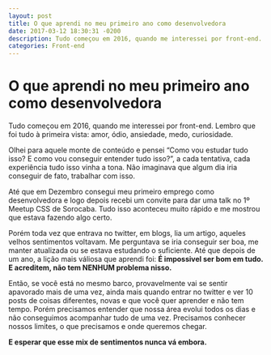 ```yaml
---
layout: post
title: O que aprendi no meu primeiro ano como desenvolvedora
date: 2017-03-12 18:30:31 -0200
description: Tudo começou em 2016, quando me interessei por front-end. Lembro que foi tudo à primeira vista: amor, ódio, ansiedade, medo, curiosidade.
categories: Front-end
---
```


# O que aprendi no meu primeiro ano como desenvolvedora

Tudo começou em 2016, quando me interessei por front-end. Lembro que foi tudo à primeira vista: amor, ódio, ansiedade, medo, curiosidade.

Olhei para aquele monte de conteúdo e pensei “Como vou estudar tudo isso? E como vou conseguir entender tudo isso?”, a cada tentativa,
cada experiência tudo isso vinha a tona. Não imaginava que algum dia iria conseguir de fato, trabalhar com isso.

Até que em Dezembro consegui meu primeiro emprego como desenvolvedora e logo depois recebi um convite para dar uma talk no 1º Meetup
CSS de Sorocaba. Tudo isso aconteceu muito rápido e me mostrou que estava fazendo algo certo.

Porém toda vez que entrava no twitter, em blogs, lia um artigo, aqueles velhos sentimentos voltavam. Me perguntava se iria conseguir ser boa, me manter atualizada ou se estava estudando o suficiente. Até que depois de um ano, a lição mais váliosa que aprendi foi: **É impossivel ser bom em tudo. E acreditem, não tem NENHUM problema nisso.**

Então, se você está no mesmo barco, provavelmente vai se sentir apavorado mais de uma vez, ainda mais quando entrar no twitter e ver 10 posts de coisas diferentes, novas e que você quer aprender e não tem tempo. Porém precisamos entender que nossa área evolui todos os dias e não conseguimos acompanhar tudo de uma vez. Precisamos conhecer nossos limites, o que precisamos e onde queremos chegar.

**E esperar que esse mix de sentimentos nunca vá embora.**
